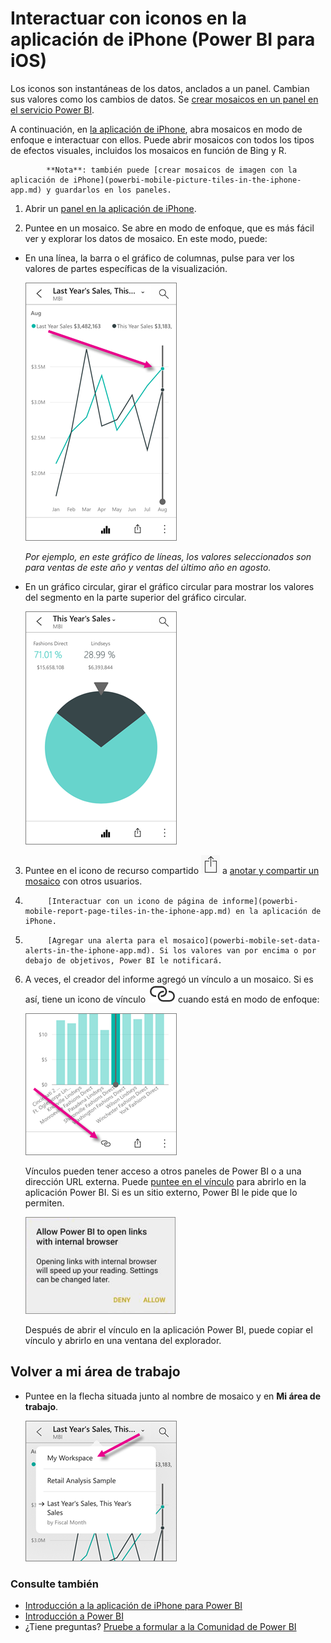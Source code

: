<properties 
   pageTitle="Interactuar con iconos en la aplicación de iPhone"
   description="Los iconos son instantáneas de los datos, anclados a un panel. Obtenga información sobre cómo interactuar con iconos en la aplicación móvil de Power BI para iOS en su iPhone."
   services="powerbi" 
   documentationCenter="" 
   authors="maggiesMSFT" 
   manager="mblythe" 
   backup=""
   editor=""
   tags=""
   qualityFocus="no"
   qualityDate=""/>
 
<tags
   ms.service="powerbi"
   ms.devlang="NA"
   ms.topic="article"
   ms.tgt_pltfrm="NA"
   ms.workload="powerbi"
   ms.date="10/03/2016"
   ms.author="maggies"/>

# Interactuar con iconos en la aplicación de iPhone (Power BI para iOS)

Los iconos son instantáneas de los datos, anclados a un panel. Cambian sus valores como los cambios de datos. Se [crear mosaicos en un panel en el servicio Power BI](powerbi-service-dashboard-tiles.md). 

A continuación, en [la aplicación de iPhone](http://go.microsoft.com/fwlink/?LinkId=522062), abra mosaicos en modo de enfoque e interactuar con ellos. Puede abrir mosaicos con todos los tipos de efectos visuales, incluidos los mosaicos en función de Bing y R.

>
            **Nota**: también puede [crear mosaicos de imagen con la aplicación de iPhone](powerbi-mobile-picture-tiles-in-the-iphone-app.md) y guardarlos en los paneles.

1.  Abrir un [panel en la aplicación de iPhone](powerbi-mobile-dashboards-in-the-iphone-app.md).

2.  Puntee en un mosaico. Se abre en modo de enfoque, que es más fácil ver y explorar los datos de mosaico. En este modo, puede:

   -   En una línea, la barra o el gráfico de columnas, pulse para ver los valores de partes específicas de la visualización.

        ![](media/powerbi-mobile-tiles-in-the-iphone-app/power-bi-iphone-line-tile-values.png)

        *Por ejemplo, en este gráfico de líneas, los valores seleccionados son para ventas de este año y ventas del último año en agosto.*  

  -   En un gráfico circular, girar el gráfico circular para mostrar los valores del segmento en la parte superior del gráfico circular.

        ![](media/powerbi-mobile-tiles-in-the-iphone-app/power-bi-iphone-pie-tile.png)

3.   Puntee en el icono de recurso compartido ![](media/powerbi-mobile-tiles-in-the-iphone-app/power-bi-iphone-share-icon.png) a [anotar y compartir un mosaico](powerbi-mobile-annotate-and-share-a-tile-from-the-iphone-app.md) con otros usuarios.

4.   
            [Interactuar con un icono de página de informe](powerbi-mobile-report-page-tiles-in-the-iphone-app.md) en la aplicación de iPhone.

5.   
            [Agregar una alerta para el mosaico](powerbi-mobile-set-data-alerts-in-the-iphone-app.md). Si los valores van por encima o por debajo de objetivos, Power BI le notificará.

6. A veces, el creador del informe agregó un vínculo a un mosaico. Si es así, tiene un icono de vínculo ![](media/powerbi-mobile-tiles-in-the-iphone-app/power-bi-iphone-link-icon.png) cuando está en modo de enfoque:

    ![](media/powerbi-mobile-tiles-in-the-iphone-app/power-bi-iphone-tile-link.png)

    Vínculos pueden tener acceso a otros paneles de Power BI o a una dirección URL externa. Puede [puntee en el vínculo](powerbi-service-edit-a-tile-in-a-dashboard.md#hyperlink) para abrirlo en la aplicación Power BI. Si es un sitio externo, Power BI le pide que lo permiten.
    
    ![](media/powerbi-mobile-tiles-in-the-iphone-app/PBI_Andr_OpenLinkMessage.png)

    Después de abrir el vínculo en la aplicación Power BI, puede copiar el vínculo y abrirlo en una ventana del explorador.


## Volver a mi área de trabajo

*   Puntee en la flecha situada junto al nombre de mosaico y en **Mi área de trabajo**.

    ![](media/powerbi-mobile-tiles-in-the-iphone-app/power-bi-iphone-tile-breadcrumb.png)

### Consulte también

- [Introducción a la aplicación de iPhone para Power BI](powerbi-mobile-iphone-app-get-started.md)
- [Introducción a Power BI](powerbi-service-get-started.md)
- ¿Tiene preguntas? [Pruebe a formular a la Comunidad de Power BI](http://community.powerbi.com/)
